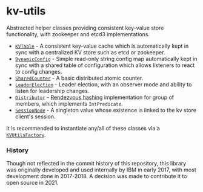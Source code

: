 # kv-utils

Abstracted helper classes providing consistent key-value store functionality, with zookeeper and etcd3 implementations.

- [`KVTable`](src/main/java/com/ibm/watson/kvutils/KVTable.java) - A consistent key-value cache which is automatically kept in sync with a centralized KV store such as etcd or zookeeper.
- [`DynamicConfig`](src/main/java/com/ibm/watson/kvutils/DynamicConfig.java) - Simple read-only string config map automatically kept in sync with a shared table of configuration which allows listeners to react to config changes.
- [`SharedCounter`](src/main/java/com/ibm/watson/kvutils/SharedCounter.java) - A basic distributed atomic counter.
- [`LeaderElection`](src/main/java/com/ibm/watson/kvutils/LeaderElection.java) - Leader election, with an observer mode and ability to listen for leadership changes.
- [`Distributor`](src/main/java/com/ibm/watson/kvutils/Distributor.java) - [Rendezvous hashing](https://en.wikipedia.org/wiki/Rendezvous_hashing) implementation for group of members, which implements `IntPredicate`.
- [`SessionNode`](src/main/java/com/ibm/watson/kvutils/SessionNode.java) - A singleton value whose existence is linked to the kv store client's session.

It is recommended to instantiate any/all of these classes via a [`KVUtilsFactory`](src/main/java/com/ibm/watson/kvutils/factory/KVUtilsFactory.java).


### History

Though not reflected in the commit history of this repository, this library was originally developed and used internally by IBM in early 2017, with most development done in 2017-2018. A decision was made to contribute it to open source in 2021.